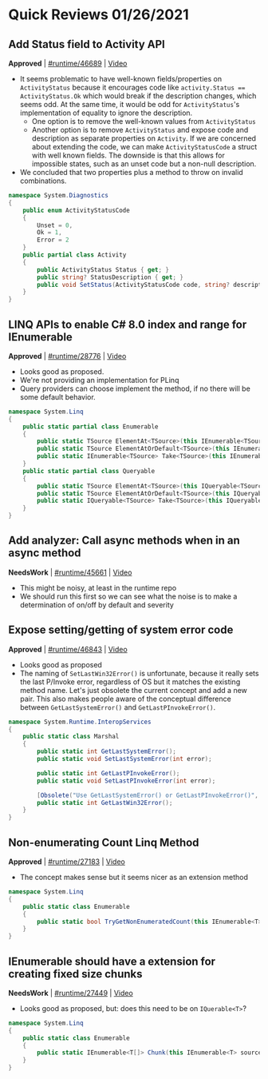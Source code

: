 # Quick Reviews 01/26/2021

## Add Status field to Activity API

**Approved** | [#runtime/46689](https://github.com/dotnet/runtime/issues/46689#issuecomment-767748332) | [Video](https://www.youtube.com/watch?v=efvl_wtYSw8&t=0h0m0s)

* It seems problematic to have well-known fields/properties on `ActivityStatus` because it encourages code like `activity.Status == ActivityStatus.Ok` which would break if the description changes, which seems odd. At the same time, it would be odd for `ActivityStatus`'s implementation of equality to ignore the description.
    - One option is to remove the well-known values from `ActivityStatus`
    - Another option is to remove `ActivityStatus` and expose code and description as separate properties on `Activity`. If we are concerned about extending the code, we can make `ActivityStatusCode` a struct with well known fields. The downside is that this allows for impossible states, such as an unset code but a non-null description.
* We concluded that two properties plus a method to throw on invalid combinations.

```C#
namespace System.Diagnostics
{
    public enum ActivityStatusCode
    {
        Unset = 0,
        Ok = 1,
        Error = 2
    }
    public partial class Activity
    {
        public ActivityStatus Status { get; }
        public string? StatusDescription { get; }
        public void SetStatus(ActivityStatusCode code, string? description = null);
    }
}
```
## LINQ APIs to enable C# 8.0 index and range for IEnumerable<T>

**Approved** | [#runtime/28776](https://github.com/dotnet/runtime/issues/28776#issuecomment-767752600) | [Video](https://www.youtube.com/watch?v=efvl_wtYSw8&t=0h36m27s)

* Looks good as proposed.
* We're not providing an implementation for PLinq
* Query providers can choose implement the method, if no there will be some default behavior.

```C#
namespace System.Linq
{
    public static partial class Enumerable
    {
        public static TSource ElementAt<TSource>(this IEnumerable<TSource> source, Index index);
        public static TSource ElementAtOrDefault<TSource>(this IEnumerable<TSource> source, Index index);
        public static IEnumerable<TSource> Take<TSource>(this IEnumerable<TSource> source, Range range);
    }
    public static partial class Queryable
    {
        public static TSource ElementAt<TSource>(this IQueryable<TSource> source, Index index);
        public static TSource ElementAtOrDefault<TSource>(this IQueryable<TSource> source, Index index);
        public static IQueryable<TSource> Take<TSource>(this IQueryable<TSource> source, Range range);
    }
}
```
## Add analyzer: Call async methods when in an async method

**NeedsWork** | [#runtime/45661](https://github.com/dotnet/runtime/issues/45661#issuecomment-767756782) | [Video](https://www.youtube.com/watch?v=efvl_wtYSw8&t=0h44m12s)

* This might be noisy, at least in the runtime repo
* We should run this first so we can see what the noise is to make a determination of on/off by default and severity
## Expose setting/getting of system error code

**Approved** | [#runtime/46843](https://github.com/dotnet/runtime/issues/46843#issuecomment-767762870) | [Video](https://www.youtube.com/watch?v=efvl_wtYSw8&t=0h51m16s)

* Looks good as proposed
* The naming of `SetLastWin32Error()` is unfortunate, because it really sets the last P/Invoke error, regardless of OS but it matches the existing method name. Let's just obsolete the current concept and add a new pair. This also makes people aware of the conceptual difference between `GetLastSystemError()` and `GetLastPInvokeError()`.

```C#
namespace System.Runtime.InteropServices
{
    public static class Marshal
    {
        public static int GetLastSystemError();
        public static void SetLastSystemError(int error);

        public static int GetLastPInvokeError();
        public static void SetLastPInvokeError(int error);

        [Obsolete("Use GetLastSystemError() or GetLastPInvokeError()", DiagnosticId="<NextID>", UrlFormat="<the proper URL>")]
        public static int GetLastWin32Error();
    }
}
```
## Non-enumerating Count Linq Method

**Approved** | [#runtime/27183](https://github.com/dotnet/runtime/issues/27183#issuecomment-767765647) | [Video](https://www.youtube.com/watch?v=efvl_wtYSw8&t=1h1m18s)

* The concept makes sense but it seems nicer as an extension method

```C#
namespace System.Linq
{
    public static class Enumerable
    {
        public static bool TryGetNonEnumeratedCount(this IEnumerable<T> source, out int count);
    }
}
```
## IEnumerable should have a extension for creating fixed size chunks

**NeedsWork** | [#runtime/27449](https://github.com/dotnet/runtime/issues/27449#issuecomment-767791986) | [Video](https://www.youtube.com/watch?v=efvl_wtYSw8&t=1h6m10s)

* Looks good as proposed, but: does this need to be on `IQuerable<T>`?

```C#
namespace System.Linq
{
    public static class Enumerable
    {
        public static IEnumerable<T[]> Chunk(this IEnumerable<T> source, int size);
    }
}
```
